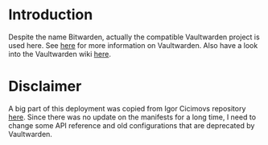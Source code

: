 # Introduction

Despite the name Bitwarden, actually the compatible Vaultwarden project is used here.
See [here](https://github.com/dani-garcia/vaultwarden) for more information on Vaultwarden.
Also have a look into the Vaultwarden wiki [here](https://github.com/dani-garcia/vaultwarden/wiki).

# Disclaimer

A big part of this deployment was copied from Igor Cicimovs repository [here](https://github.com/icicimov/kubernetes-bitwarden_rs).
Since there was no update on the manifests for a long time, I need to change some API
reference and old configurations that are deprecated by Vaultwarden.
